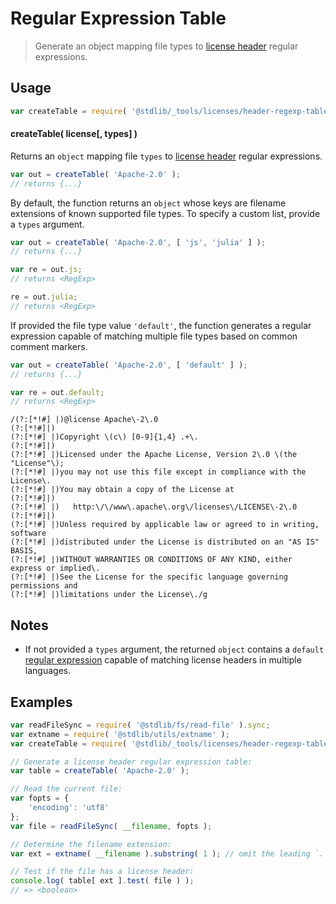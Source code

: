 <!--

@license Apache-2.0

Copyright (c) 2018 The Stdlib Authors.

Licensed under the Apache License, Version 2.0 (the "License");
you may not use this file except in compliance with the License.
You may obtain a copy of the License at

   http://www.apache.org/licenses/LICENSE-2.0

Unless required by applicable law or agreed to in writing, software
distributed under the License is distributed on an "AS IS" BASIS,
WITHOUT WARRANTIES OR CONDITIONS OF ANY KIND, either express or implied.
See the License for the specific language governing permissions and
limitations under the License.

-->

# Regular Expression Table

> Generate an object mapping file types to [license header][@stdlib/_tools/licenses/header-regexp] regular expressions.

<!-- Section to include introductory text. Make sure to keep an empty line after the intro `section` element and another before the `/section` close. -->

<section class="intro">

</section>

<!-- /.intro -->

<!-- Package usage documentation. -->

<section class="usage">

## Usage

```javascript
var createTable = require( '@stdlib/_tools/licenses/header-regexp-table' );
```

#### createTable( license\[, types] )

Returns an `object` mapping file `types` to [license header][@stdlib/_tools/licenses/header-regexp] regular expressions.

```javascript
var out = createTable( 'Apache-2.0' );
// returns {...}
```

By default, the function returns an `object` whose keys are filename extensions of known supported file types. To specify a custom list, provide a `types` argument.

```javascript
var out = createTable( 'Apache-2.0', [ 'js', 'julia' ] );
// returns {...}

var re = out.js;
// returns <RegExp>

re = out.julia;
// returns <RegExp>
```

If provided the file type value `'default'`, the function generates a regular expression capable of matching multiple file types based on common comment markers.

```javascript
var out = createTable( 'Apache-2.0', [ 'default' ] );
// returns {...}

var re = out.default;
// returns <RegExp>
```

```text
/(?:[*!#] |)@license Apache\-2\.0
(?:[*!#]|)
(?:[*!#] |)Copyright \(c\) [0-9]{1,4} .+\.
(?:[*!#]|)
(?:[*!#] |)Licensed under the Apache License, Version 2\.0 \(the "License"\);
(?:[*!#] |)you may not use this file except in compliance with the License\.
(?:[*!#] |)You may obtain a copy of the License at
(?:[*!#]|)
(?:[*!#] |)   http:\/\/www\.apache\.org\/licenses\/LICENSE\-2\.0
(?:[*!#]|)
(?:[*!#] |)Unless required by applicable law or agreed to in writing, software
(?:[*!#] |)distributed under the License is distributed on an "AS IS" BASIS,
(?:[*!#] |)WITHOUT WARRANTIES OR CONDITIONS OF ANY KIND, either express or implied\.
(?:[*!#] |)See the License for the specific language governing permissions and
(?:[*!#] |)limitations under the License\./g
```

</section>

<!-- /.usage -->

<!-- Package usage notes. Make sure to keep an empty line after the `section` element and another before the `/section` close. -->

<section class="notes">

## Notes

-   If not provided a `types` argument, the returned `object` contains a `default` [regular expression][mdn-regexp] capable of matching license headers in multiple languages.

</section>

<!-- /.notes -->

<!-- Package usage examples. -->

<section class="examples">

## Examples

<!-- eslint no-undef: "error" -->

```javascript
var readFileSync = require( '@stdlib/fs/read-file' ).sync;
var extname = require( '@stdlib/utils/extname' );
var createTable = require( '@stdlib/_tools/licenses/header-regexp-table' );

// Generate a license header regular expression table:
var table = createTable( 'Apache-2.0' );

// Read the current file:
var fopts = {
    'encoding': 'utf8'
};
var file = readFileSync( __filename, fopts );

// Determine the filename extension:
var ext = extname( __filename ).substring( 1 ); // omit the leading `.`

// Test if the file has a license header:
console.log( table[ ext ].test( file ) );
// => <boolean>
```

</section>

<!-- /.examples -->

<!-- Section to include cited references. If references are included, add a horizontal rule *before* the section. Make sure to keep an empty line after the `section` element and another before the `/section` close. -->

<section class="references">

</section>

<!-- /.references -->

<!-- Section for all links. Make sure to keep an empty line after the `section` element and another before the `/section` close. -->

<section class="links">

[@stdlib/_tools/licenses/header-regexp]: https://github.com/stdlib-js/stdlib/tree/develop/lib/node_modules/%40stdlib/_tools/licenses/header-regexp

[mdn-regexp]: https://developer.mozilla.org/en-US/docs/Web/JavaScript/Guide/Regular_Expressions

</section>

<!-- /.links -->
